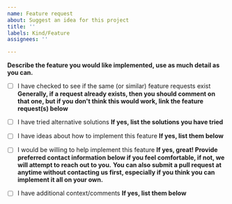 ```yaml
---
name: Feature request
about: Suggest an idea for this project
title: ''
labels: Kind/Feature
assignees: ''

---
```


**Describe the feature you would like implemented, use as much detail as you can.**

- [ ] I have checked to see if the same (or similar) feature requests exist
**Generally, if a request already exists, then you should comment on that one, but if you don't think this would work, link the feature request(s) below**

- [ ] I have tried alternative solutions
**If yes, list the solutions you have tried**

- [ ] I have ideas about how to implement this feature
**If yes, list them below**

- [ ] I would be willing to help implement this feature
**If yes, great! Provide preferred contact information below if you feel comfortable, if not, we will attempt to reach out to you.**
**You can also submit a pull request at anytime without contacting us first, especially if you think you can implement it all on your own.**

- [ ] I have additional context/comments
**If yes, list them below**

